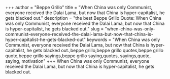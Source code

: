 +++
author = "Beppe Grillo"
title = "When China was only Communist, everyone received the Dalai Lama, but now that China is hyper-capitalist, he gets blacked out."
description = "the best Beppe Grillo Quote: When China was only Communist, everyone received the Dalai Lama, but now that China is hyper-capitalist, he gets blacked out."
slug = "when-china-was-only-communist-everyone-received-the-dalai-lama-but-now-that-china-is-hyper-capitalist-he-gets-blacked-out"
keywords = "When China was only Communist, everyone received the Dalai Lama, but now that China is hyper-capitalist, he gets blacked out.,beppe grillo,beppe grillo quotes,beppe grillo quote,beppe grillo sayings,beppe grillo saying,quotes, sayings,quote, saying, motivation"
+++
When China was only Communist, everyone received the Dalai Lama, but now that China is hyper-capitalist, he gets blacked out.
